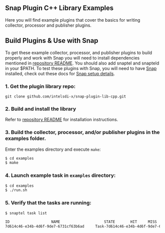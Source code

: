 <!--
http://www.apache.org/licenses/LICENSE-2.0.txt


Copyright 2017 Intel Corporation

Licensed under the Apache License, Version 2.0 (the "License");
you may not use this file except in compliance with the License.
You may obtain a copy of the License at

    http://www.apache.org/licenses/LICENSE-2.0

Unless required by applicable law or agreed to in writing, software
distributed under the License is distributed on an "AS IS" BASIS,
WITHOUT WARRANTIES OR CONDITIONS OF ANY KIND, either express or implied.
See the License for the specific language governing permissions and
limitations under the License.
-->

## Snap Plugin C++ Library Examples
Here you will find example plugins that cover the basics for writing collector, processor and publisher plugins.

## Build Plugins & Use with Snap

To get these example collector, processor, and publisher plugins to build properly and work with Snap you will need to install dependencies mentioned in [repository README](../README.md#building-libsnap).  You should also add snaptel and snapteld in your $PATH. 
To test these plugins with Snap, you will need to have [Snap](https://github.com/intelsdi-x/snap) installed, check out these docs for [Snap setup details](https://github.com/intelsdi-x/snap/blob/master/docs/BUILD_AND_TEST.md#getting-started).

### 1. Get the plugin library repo:
`git clone github.com/intelsdi-x/snap-plugin-lib-cpp.git`

### 2. Build and install the library
Refer to [repository README](../README.md#building-libsnap) for installation instructions.

### 3. Build the collector, processor, and/or publisher plugins in the examples folder.
Enter the examples directory and execute `make`:

```sh
$ cd examples
$ make
```

### 4. Launch example task in `examples` directory:

```sh
$ cd examples
$ ./run.sh
```

### 5. Verify that the tasks are running:

```sh
$ snaptel task list

ID 					 NAME 					 STATE 		 HIT 	 MISS 	 FAIL 	 CREATED 		 LAST FAILURE
7d614c46-e34b-4d6f-9de7-6731cf63b6ad 	 Task-7d614c46-e34b-4d6f-9de7-6731cf63b6ad 	 Running 	 191 	 0 	 0 	 2:06PM 1-10-2017
```

